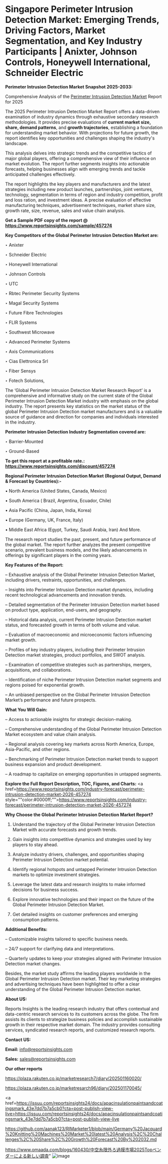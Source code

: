# Singapore Perimeter Intrusion Detection Market: Emerging Trends, Driving Factors, Market Segmentation, and Key Industry Participants | Anixter, Johnson Controls, Honeywell International, Schneider Electric

<strong>Perimeter Intrusion Detection Market Snapshot 2025-2033:</strong>

Comprehensive Analysis of the <a href=https://www.reportsinsights.com/sample/457274>Perimeter Intrusion Detection Market</a> Report for 2025

The 2025 Perimeter Intrusion Detection Market Report offers a data-driven examination of industry dynamics through exhaustive secondary research methodologies. It provides precise evaluations of <strong>current market size, share, demand patterns</strong>, and <strong>growth trajectories</strong>, establishing a foundation for understanding market behavior. With projections for future growth, the report identifies key opportunities and challenges shaping the industry's landscape.

This analysis delves into strategic trends and the competitive tactics of major global players, offering a comprehensive view of their influence on market evolution. The report further segments insights into actionable forecasts, helping businesses align with emerging trends and tackle anticipated challenges effectively.

The report highlights the key players and manufacturers and the latest strategies including new product launches, partnerships, joint ventures, technology, segmentation in terms of region and industry competition, profit and loss ration, and investment ideas. A precise evaluation of effective manufacturing techniques, advertisement techniques, market share size, growth rate, size, revenue, sales and value chain analysis.

<strong>Get a Sample PDF copy of the report @ <a href=https://www.reportsinsights.com/sample/457274 style=color:#0000ff;>https://www.reportsinsights.com/sample/457274</a></strong>

<strong>Key Competitors of the Global Perimeter Intrusion Detection Market are:</strong>

‣ Anixter

‣ Schneider Electric

‣ Honeywell International

‣ Johnson Controls

‣ UTC

‣ Rbtec Perimeter Security Systems

‣ Magal Security Systems

‣ Future Fibre Technologies

‣ FLIR Systems

‣ Southwest Microwave

‣ Advanced Perimeter Systems

‣ Axis Communications

‣ Cias Elettronica Srl

‣ Fiber Sensys

‣ Fotech Solutions,

The ‘Global Perimeter Intrusion Detection Market Research Report’ is a comprehensive and informative study on the current state of the Global Perimeter Intrusion Detection Market industry with emphasis on the global industry. The report presents key statistics on the market status of the global Perimeter Intrusion Detection market manufacturers and is a valuable source of guidance and direction for companies and individuals interested in the industry.

<strong>Perimeter Intrusion Detection Industry Segmentation covered are:</strong>

‣ Barrier-Mounted

‣ Ground-Based

<strong>To get this report at a profitable rate.: <a href=https://www.reportsinsights.com/discount/457274 style=color:#0000ff;>https://www.reportsinsights.com/discount/457274</a></strong>

<strong>Regional Perimeter Intrusion Detection Market (Regional Output, Demand &amp; Forecast by Countries):-</strong>

• North America (United States, Canada, Mexico)

• South America ( Brazil, Argentina, Ecuador, Chile)

• Asia Pacific (China, Japan, India, Korea)

• Europe (Germany, UK, France, Italy)

• Middle East Africa (Egypt, Turkey, Saudi Arabia, Iran) And More.

The research report studies the past, present, and future performance of the global market. The report further analyzes the present competitive scenario, prevalent business models, and the likely advancements in offerings by significant players in the coming years.

<strong>Key Features of the Report:</strong>

– Exhaustive analysis of the Global Perimeter Intrusion Detection Market, including drivers, restraints, opportunities, and challenges.

– Insights into Perimeter Intrusion Detection market dynamics, including recent technological advancements and innovation trends.

– Detailed segmentation of the Perimeter Intrusion Detection market based on product type, application, end-users, and geography.

– Historical data analysis, current Perimeter Intrusion Detection market status, and forecasted growth in terms of both volume and value.

– Evaluation of macroeconomic and microeconomic factors influencing market growth.

– Profiles of key industry players, including their Perimeter Intrusion Detection market strategies, product portfolios, and SWOT analysis.

– Examination of competitive strategies such as partnerships, mergers, acquisitions, and collaborations.

– Identification of niche Perimeter Intrusion Detection market segments and regions poised for exponential growth.

– An unbiased perspective on the Global Perimeter Intrusion Detection Market’s performance and future prospects.

<strong>What You Will Gain:</strong>

– Access to actionable insights for strategic decision-making.

– Comprehensive understanding of the Global Perimeter Intrusion Detection Market ecosystem and value chain analysis.

– Regional analysis covering key markets across North America, Europe, Asia-Pacific, and other regions.

– Benchmarking of Perimeter Intrusion Detection market trends to support business expansion and product development.

– A roadmap to capitalize on emerging opportunities in untapped segments.

<strong>Explore the Full Report Description, TOC, Figures, and Charts:</strong>
<a href=https://www.reportsinsights.com/industry-forecast/perimeter-intrusion-detection-market-2026-457274 style=""color:#0000ff;"">https://www.reportsinsights.com/industry-forecast/perimeter-intrusion-detection-market-2026-457274</a>

<strong>Why Choose the Global Perimeter Intrusion Detection Market Report?</strong>

1. Understand the trajectory of the Global Perimeter Intrusion Detection Market with accurate forecasts and growth trends.

2. Gain insights into competitive dynamics and strategies used by key players to stay ahead.

3. Analyze industry drivers, challenges, and opportunities shaping Perimeter Intrusion Detection market potential.

4. Identify regional hotspots and untapped Perimeter Intrusion Detection markets to optimize investment strategies.

5. Leverage the latest data and research insights to make informed decisions for business success.

6. Explore innovative technologies and their impact on the future of the Global Perimeter Intrusion Detection Market.

7. Get detailed insights on customer preferences and emerging consumption patterns.

<strong>Additional Benefits:</strong>

– Customizable insights tailored to specific business needs.

– 24/7 support for clarifying data and interpretations.

– Quarterly updates to keep your strategies aligned with Perimeter Intrusion Detection market changes.

Besides, the market study affirms the leading players worldwide in the Global Perimeter Intrusion Detection market. Their key marketing strategies and advertising techniques have been highlighted to offer a clear understanding of the Global Perimeter Intrusion Detection market.

<strong><strong>About US</strong>:</strong>

Reports Insights is the leading research industry that offers contextual and data-centric research services to its customers across the globe. The firm assists its clients to strategize business policies and accomplish sustainable growth in their respective market domain. The industry provides consulting services, syndicated research reports, and customized research reports.

<strong>Contact US:</strong>

<p class=><b>Email:</b> <a href=mailto:info@reportsinsights.com>info@reportsinsights.com</a></p>
<p class=><b>Sales:</b> <a href=mailto:sales@reportsinsights.com>sales@reportsinsights.com</a></p>

<strong>Our other reports</strong>

<a href=https://plaza.rakuten.co.jp/marketresearch7/diary/202501160020/>https://plaza.rakuten.co.jp/marketresearch7/diary/202501160020/</a>

<a href=https://plaza.rakuten.co.jp/marketresarch96/diary/202501170045/>https://plaza.rakuten.co.jp/marketresarch96/diary/202501170045/</a>

<a href=https://issuu.com/reportsinsights24/docs/apacinsulationpaintsandcoatingsmark_43e7dd7b7a5cb0?cta=post-publish-view-live>https://issuu.com/reportsinsights24/docs/apacinsulationpaintsandcoatingsmark_43e7dd7b7a5cb0?cta=post-publish-view-live</a>

<a href=https://github.com/aanak123/RIMarketer1/blob/main/Germany%20Jacquard%20Knitting%20Machines%20Market%20latest%20Analysis%2C%20Challenges%2C%20Share%2C%20Growth%20Forecast%20By%202032.md>https://github.com/aanak123/RIMarketer1/blob/main/Germany%20Jacquard%20Knitting%20Machines%20Market%20latest%20Analysis%2C%20Challenges%2C%20Share%2C%20Growth%20Forecast%20By%202032.md</a>

<a href=https://www.omaada.com/blogs/160430/中空糸限外ろ過膜市場2025Topベンダーによる新しい調査>https://www.omaada.com/blogs/160430/中空糸限外ろ過膜市場2025Topベンダーによる新しい調査</a>"
![image](https://github.com/user-attachments/assets/9c2f3cee-378e-440e-93b0-11eab143670b)
